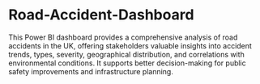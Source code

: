 # Road-Accident-Dashboard
This Power BI dashboard provides a comprehensive analysis of road accidents in the UK, offering stakeholders valuable insights into accident trends, types, severity, geographical distribution, and correlations with environmental conditions. It supports better decision-making for public safety improvements and infrastructure planning.
